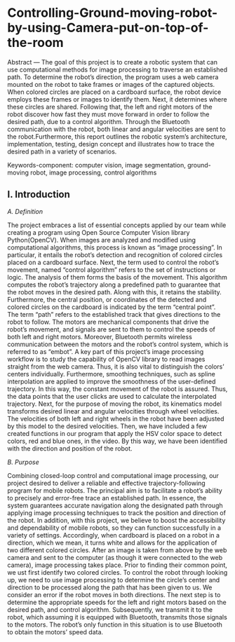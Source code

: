 # Controlling-Ground-moving-robot-by-using-Camera-put-on-top-of-the-room
Abstract — The goal of this project is to create a robotic system that can use computational methods for image processing to traverse an established path. To determine the robot’s direction, the program uses a web camera mounted on the robot to take frames or images of the captured objects. When colored circles are placed on a cardboard surface, the robot device employs these frames or images to identify them. Next, it determines where these circles are shared. Following that, the left and right motors of the robot discover how fast they must move forward in order to follow the desired path, due to a control algorithm. Through the Bluetooth communication with the  robot, both linear and angular velocities are sent to the robot.Furthermore, this report outlines the robotic system’s architecture, implementation, testing, design concept and illustrates how to trace the desired path in a variety of scenarios. 

Keywords-component: computer vision, image segmentation, ground-moving robot, image processing, control algorithms

## I. Introduction
_A. Definition_

The project embraces a list of essential concepts applied by our team while creating a program using Open Source Computer Vision library Python(OpenCV). When images are analyzed and modified using computational algorithms, this process is known as “image processing”. In particular, it entails the robot’s detection and recognition of colored circles placed on a cardboard surface. Next, the term used to control the robot’s movement, named “control algorithm” refers to the set of instructions or logic. The analysis of them forms the basis of the movement. This algorithm computes the robot’s trajectory along a predefined path to guarantee that the robot moves in the desired path. Along with this, it retains the stability. Furthermore, the central position, or coordinates of the detected and colored circles on the cardboard is indicated by the term “central point”. The term “path” refers to the established track that gives directions to the robot to follow. The motors are mechanical components that drive the robot’s movement, and signals are sent to them to control the speeds of both left and right motors. Moreover, Bluetooth permits wireless communication between the motors and the robot’s control system, which is referred to as “embot”. A key part of this project’s image processing workflow is to study the capability of OpenCV library to read images straight from the web camera. Thus, it is also vital to distinguish the colors’ centers individually. Furthermore, smoothing techniques, such as spline interpolation are applied to improve the smoothness of the user-defined trajectory. In this way, the constant movement of the robot is assured. Thus, the data points that the user clicks are used to calculate the interpolated trajectory. Next, for the purpose of moving the robot, its kinematics model transforms desired linear and angular velocities through wheel velocities. The velocities of both left and right wheels in the robot have been adjusted by this model to the desired velocities. Then, we have included a few created functions in our program that apply the HSV color space to detect colors, red and blue ones, in the video. By this way, we have been identified with the direction and position of the robot. 

_B. Purpose_

Combining closed-loop control and computational image processing, our project desired to deliver a reliable and effective trajectory-following program for mobile robots. The principal aim is to facilitate a robot’s ability to precisely and error-free trace an established path. In essence, the system guarantees accurate navigation along the designated path through applying image processing techniques to track the position and direction of the robot. In addition, with this project, we believe to boost the accessibility and dependability of mobile robots, so they can function successfully in a variety of settings. Accordingly, when cardboard is placed on a robot in a direction, which we mean, it turns white and allows for the  application of two different colored circles. After an image is taken from above by the web camera and sent to the computer (as though it were connected to the web camera), image processing takes place. Prior to finding their common point, we ust first identify two colored circles. To control the robot through looking up, we need to use image processing to  determine the circle’s center and direction to be processed along the path that has been given to us. We consider an error if the robot moves in both directions. The next step is to determine the appropriate speeds for the left and right motors based on the desired path, and control algorithm. Subsequently, we transmit it to the robot, which assuming it is equipped with Bluetooth, transmits those signals to the motors. The robot’s only function in this situation is to use Bluetooth to obtain the motors’ speed data. 
                                                                                                                       





